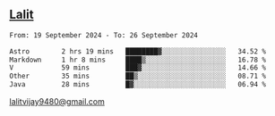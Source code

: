 ## [Lalit](https://lalit.sh)

<!--START_SECTION:waka-->

```txt
From: 19 September 2024 - To: 26 September 2024

Astro        2 hrs 19 mins   ████████▓░░░░░░░░░░░░░░░░   34.52 %
Markdown     1 hr 8 mins     ████▒░░░░░░░░░░░░░░░░░░░░   16.78 %
V            59 mins         ███▓░░░░░░░░░░░░░░░░░░░░░   14.66 %
Other        35 mins         ██▒░░░░░░░░░░░░░░░░░░░░░░   08.71 %
Java         28 mins         █▓░░░░░░░░░░░░░░░░░░░░░░░   06.94 %
```

<!--END_SECTION:waka-->

lalitvijay9480@gmail.com
